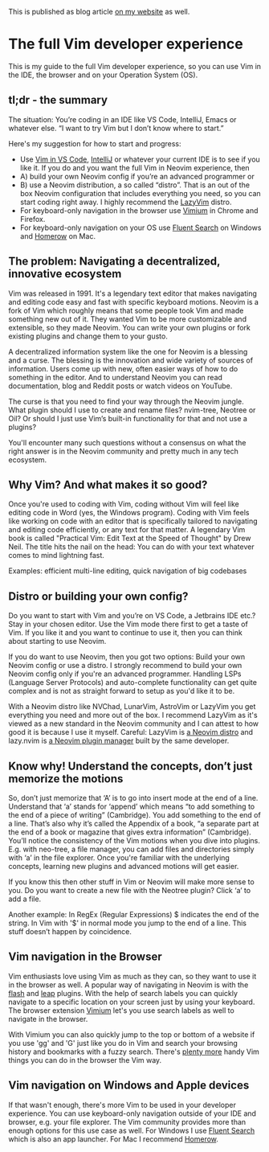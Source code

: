 This is published as blog article [on my website](https://www.christiangleitze.com/articles/full-vim-experience) as well.

# The full Vim developer experience

This is my guide to the full Vim developer experience, so you can use Vim in the IDE, the browser and on your Operation System (OS).

## tl;dr - the summary

The situation: You’re coding in an IDE like VS Code, IntelliJ, Emacs or whatever else. “I want to try Vim but I don’t know where to start.”

Here's my suggestion for how to start and progress:

- Use [Vim in VS Code](https://marketplace.visualstudio.com/items?itemName=vscodevim.vim), [IntelliJ](https://www.jetbrains.com/help/idea/using-product-as-the-vim-editor.html) or whatever your current IDE is to see if you like it. If you do and you want the full Vim in Neovim experience, then
- A) build your own Neovim config if you’re an advanced programmer or
- B) use a Neovim distribution, a so called “distro”. That is an out of the box Neovim configuration that includes everything you need, so you can start coding right away. I highly recommend the [LazyVim](https://www.lazyvim.org/) distro.
- For keyboard-only navigation in the browser use [Vimium](https://vimium.github.io/) in Chrome and Firefox.
- For keyboard-only navigation on your OS use [Fluent Search](https://fluentsearch.net/) on Windows and [Homerow](https://www.homerow.app/) on Mac.

## The problem: Navigating a decentralized, innovative ecosystem

Vim was released in 1991. It's a legendary text editor that makes navigating and editing code easy and fast with specific keyboard motions. Neovim is a fork of Vim which roughly means that some people took Vim and made something new out of it. They wanted Vim to be more customizable and extensible, so they made Neovim. You can write your own plugins or fork existing plugins and change them to your gusto.

A decentralized information system like the one for Neovim is a blessing and a curse. The blessing is the innovation and wide variety of sources of information. Users come up with new, often easier ways of how to do something in the editor. And to understand Neovim you can read documentation, blog and Reddit posts or watch videos on YouTube.

The curse is that you need to find your way through the Neovim jungle. What plugin should I use to create and rename files? nvim-tree, Neotree or Oil? Or should I just use Vim’s built-in functionality for that and not use a plugins?

You'll encounter many such questions without a consensus on what the right answer is in the Neovim community and pretty much in any tech ecosystem.

## Why Vim? And what makes it so good?

Once you're used to coding with Vim, coding without Vim will feel like editing code in Word (yes, the Windows program). Coding with Vim feels like working on code with an editor that is specifically tailored to navigating and editing code efficiently, or any text for that matter. A legendary Vim book is called "Practical Vim: Edit Text at the Speed of Thought" by Drew Neil. The title hits the nail on the head: You can do with your text whatever comes to mind lightning fast.

Examples: efficient multi-line editing, quick navigation of big codebases

## Distro or building your own config?

Do you want to start with Vim and you’re on VS Code, a Jetbrains IDE etc.? Stay in your chosen editor. Use the Vim mode there first to get a taste of Vim. If you like it and you want to continue to use it, then you can think about starting to use Neovim.

If you do want to use Neovim, then you got two options: Build your own Neovim config or use a distro. I strongly recommend to build your own Neovim config only if you're an advanced programmer. Handling LSPs (Language Server Protocols) and auto-complete functionality can get quite complex and is not as straight forward to setup as you'd like it to be.

With a Neovim distro like NVChad, LunarVim, AstroVim or LazyVim you get everything you need and more out of the box. I recommend LazyVim as it's viewed as a new standard in the Neovim community and I can attest to how good it is because I use it myself. Careful: LazyVim is [a Neovim distro](https://www.lazyvim.org/) and lazy.nvim is [a Neovim plugin manager](https://github.com/folke/lazy.nvim) built by the same developer.

## Know why! Understand the concepts, don’t just memorize the motions

So, don’t just memorize that ‘A’ is to go into insert mode at the end of a line. Understand that ‘a’ stands for ‘append’ which means “to add something to the end of a piece of writing” (Cambridge). You add something to the end of a line. That’s also why it’s called the Appendix of a book, “a separate part at the end of a book or magazine that gives extra information” (Cambridge). You’ll notice the consistency of the Vim motions when you dive into plugins. E.g. with neo-tree, a file manager, you can add files and directories simply with ‘a’ in the file explorer. Once you're familiar with the underlying concepts, learning new plugins and advanced motions will get easier.

If you know this then other stuff in Vim or Neovim will make more sense to you. Do you want to create a new file with the Neotree plugin? Click ‘a’ to add a file.

Another example: In RegEx (Regular Expressions) $ indicates the end of the string. In Vim with '$' in normal mode you jump to the end of a line. This stuff doesn’t happen by coincidence.

## Vim navigation in the Browser

Vim enthusiasts love using Vim as much as they can, so they want to use it in the browser as well. A popular way of navigating in Neovim is with the [flash](https://github.com/folke/flash.nvim) and [leap](https://github.com/ggandor/leap.nvim) plugins. With the help of search labels you can quickly navigate to a specific location on your screen just by using your keyboard. The browser extension [Vimium](https://chromewebstore.google.com/detail/vimium/dbepggeogbaibhgnhhndojpepiihcmeb) let's you use search labels as well to navigate in the browser.

With Vimium you can also quickly jump to the top or bottom of a website if you use 'gg' and 'G' just like you do in Vim and search your browsing history and bookmarks with a fuzzy search. There's [plenty more](https://vimium.github.io/) handy Vim things you can do in the browser the Vim way.

## Vim navigation on Windows and Apple devices

If that wasn't enough, there's more Vim to be used in your developer experience. You can use keyboard-only navigation outside of your IDE and browser, e.g. your file explorer. The Vim community provides more than enough options for this use case as well. For Windows I use [Fluent Search](https://fluentsearch.net/) which is also an app launcher. For Mac I recommend [Homerow](https://www.homerow.app/).
